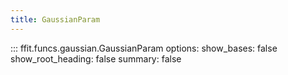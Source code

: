 ```yaml
---
title: GaussianParam
---
```


<!-- prettier-ignore -->
::: ffit.funcs.gaussian.GaussianParam
    options:
      show_bases: false
      show_root_heading: false
      summary: false

